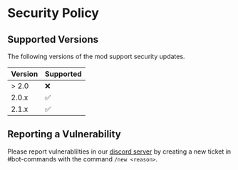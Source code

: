 # Security Policy

## Supported Versions

The following versions of the mod support security updates.

| Version | Supported          |
| ------- | ------------------ |
| > 2.0   | :x:                |
| 2.0.x   | :white_check_mark: |
| 2.1.x   | :white_check_mark: |

## Reporting a Vulnerability

Please report vulnerablilties in our [discord server](https://discord.gg/moulberry) by creating a new ticket in #bot-commands with the command `/new <reason>`.
